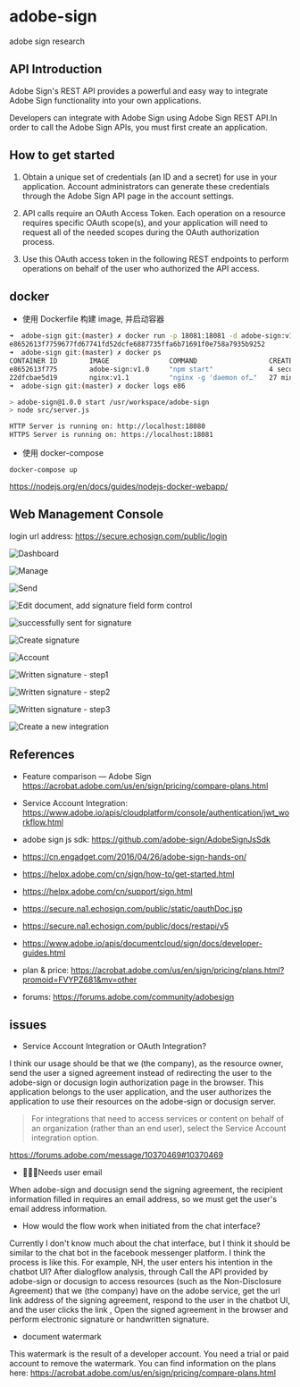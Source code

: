 # adobe-sign

adobe sign research

## API Introduction

Adobe Sign's REST API provides a powerful and easy way to integrate Adobe Sign functionality into your own applications.

Developers can integrate with Adobe Sign using Adobe Sign REST API.In order to call the Adobe Sign APIs, you must first create an application.

## How to get started

1.  Obtain a unique set of credentials (an ID and a secret) for use in your application. Account administrators can generate these credentials through the Adobe Sign API page in the account settings.

2.  API calls require an OAuth Access Token. Each operation on a resource requires specific OAuth scope(s), and your application will need to request all of the needed scopes during the OAuth authorization process.

3.  Use this OAuth access token in the following REST endpoints to perform operations on behalf of the user who authorized the API access.

## docker

* 使用 Dockerfile 构建 image, 并启动容器

```bash
➜  adobe-sign git:(master) ✗ docker run -p 18081:18081 -d adobe-sign:v1.0
e8652613f7759677fd67741fd52dcfe6887735ffa6b71691f0e758a7935b9252
➜  adobe-sign git:(master) ✗ docker ps
CONTAINER ID        IMAGE               COMMAND                  CREATED             STATUS              PORTS                      NAMES
e8652613f775        adobe-sign:v1.0     "npm start"              4 seconds ago       Up 7 seconds        0.0.0.0:18081->18081/tcp   objective_wescoff
22dfcbae5d19        nginx:v1.1          "nginx -g 'daemon of…"   27 minutes ago      Up 27 minutes       0.0.0.0:3001->80/tcp       webserver
➜  adobe-sign git:(master) ✗ docker logs e86

> adobe-sign@1.0.0 start /usr/workspace/adobe-sign
> node src/server.js

HTTP Server is running on: http://localhost:18080
HTTPS Server is running on: https://localhost:18081
```

* 使用 docker-compose

`docker-compose up`

https://nodejs.org/en/docs/guides/nodejs-docker-webapp/

## Web Management Console

login url address: https://secure.echosign.com/public/login

![Dashboard](https://ws3.sinaimg.cn/large/006tKfTcgy1fqy1q28nxzj31kw0vq44g.jpg)

![Manage](https://ws1.sinaimg.cn/large/006tKfTcgy1fqy1qttlugj31kw0ymwjm.jpg)

![Send](https://ws2.sinaimg.cn/large/006tKfTcgy1fqy1sn22rvj31kw10a416.jpg)

![Edit document, add signature field form control](https://ws4.sinaimg.cn/large/006tKfTcgy1fqy1uugap0j31kw0vqq80.jpg)

![successfully sent for signature](https://ws2.sinaimg.cn/large/006tKfTcgy1fqy1w8y58uj31kw0vqae3.jpg)

![Create signature](https://ws4.sinaimg.cn/large/006tNc79gy1fqq8xhrqq1j31kw0vqq4i.jpg)

![Account](https://ws1.sinaimg.cn/large/006tNc79gy1fqq8ykwdgvj31kw0vqads.jpg)

![Written signature - step1](https://ws2.sinaimg.cn/large/006tKfTcgy1fqy1yhsnv9j31kw0vqn16.jpg)

![Written signature - step2](https://ws2.sinaimg.cn/large/006tKfTcgy1fqy20jf7hdj31kw0vq0ux.jpg)

![Written signature - step3](https://ws2.sinaimg.cn/large/006tKfTcgy1fqy1zwxh4xj31kw0tzq57.jpg)

![Create a new integration](https://ws3.sinaimg.cn/large/006tNc79gy1fqrb66yttyj31kw1ghq68.jpg)

## References

* Feature comparison — Adobe Sign https://acrobat.adobe.com/us/en/sign/pricing/compare-plans.html

* Service Account Integration: https://www.adobe.io/apis/cloudplatform/console/authentication/jwt_workflow.html

* adobe sign js sdk: https://github.com/adobe-sign/AdobeSignJsSdk

* https://cn.engadget.com/2016/04/26/adobe-sign-hands-on/

* https://helpx.adobe.com/cn/sign/how-to/get-started.html

* https://helpx.adobe.com/cn/support/sign.html

* https://secure.na1.echosign.com/public/static/oauthDoc.jsp

* https://secure.na1.echosign.com/public/docs/restapi/v5

* https://www.adobe.io/apis/documentcloud/sign/docs/developer-guides.html

* plan & price: https://acrobat.adobe.com/us/en/sign/pricing/plans.html?promoid=FVYPZ681&mv=other

* forums: https://forums.adobe.com/community/adobesign

## issues

* Service Account Integration or OAuth Integration?

I think our usage should be that we (the company), as the resource owner, send the user a signed agreement instead of redirecting the user to the adobe-sign or docusign login authorization page in the browser. This application belongs to the user application, and the user authorizes the application to use their resources on the adobe-sign or docusign server.

> For integrations that need to access services or content on behalf of an organization (rather than an end user), select the Service Account integration option.

https://forums.adobe.com/message/10370469#10370469

* Needs user email

When adobe-sign and docusign send the signing agreement, the recipient information filled in requires an email address, so we must get the user's email address information.

* How would the flow work when initiated from the chat interface?

Currently I don't know much about the chat interface, but I think it should be similar to the chat bot in the facebook messenger platform. I think the process is like this. For example, NH, the user enters his intention in the chatbot UI? After dialogflow analysis, through Call the API provided by adobe-sign or docusign to access resources (such as the Non-Disclosure Agreement) that we (the company) have on the adobe service, get the url link address of the signing agreement, respond to the user in the chatbot UI, and the user clicks the link , Open the signed agreement in the browser and perform electronic signature or handwritten signature.

* document watermark

This watermark is the result of a developer account. You need a trial or paid account to remove the watermark. You can find information on the plans here: https://acrobat.adobe.com/us/en/sign/pricing/compare-plans.html
